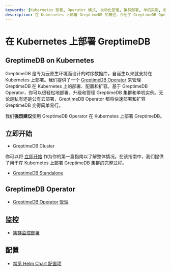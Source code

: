 ```yaml
---
keywords: [Kubernetes 部署, Operator 模式, 自动化管理, 集群部署, 单机实例, 私有云, 公有云]
description: 在 Kubernetes 上部署 GreptimeDB 的概述，介绍了 GreptimeDB Operator 的功能和使用方法。
---
```


# 在 Kubernetes 上部署 GreptimeDB

## GreptimeDB on Kubernetes

GreptimeDB 是专为云原生环境而设计的时序数据库，自诞生以来就支持在 Kubernetes 上部署。我们提供了一个 [GreptimeDB Operator](https://github.com/GrepTimeTeam/greptimedb-operator) 来管理 GreptimeDB 在 Kubernetes 上的部署、配置和扩容。基于 GreptimeDB Operator，你可以很轻松地部署、升级和管理 GreptimeDB 集群和单机实例。无论是私有还是公有云部署，GreptimeDB Operator 都将快速部署和扩容 GreptimeDB 变得简单易行。

我们**强烈建议**使用 GreptimeDB Operator 在 Kubernetes 上部署 GreptimeDB。

## 立即开始

- GreptimeDB Cluster

你可以将 [立即开始](./getting-started.md) 作为你的第一篇指南以了解整体情况。在该指南中，我们提供了用于在 Kubernetes 上部署 GreptimeDB 集群的完整过程。

- [GreptimeDB Standalone](./deploy-greptimedb-standalone.md)

## GreptimeDB Operator

- [GreptimeDB Operator 管理](./greptimedb-operator-management.md)

## 监控

- [集群监控部署](./monitoring/cluster-monitoring-deployment.md)

## 配置

- [常见 Helm Chart 配置项](./common-helm-chart-configurations.md)
